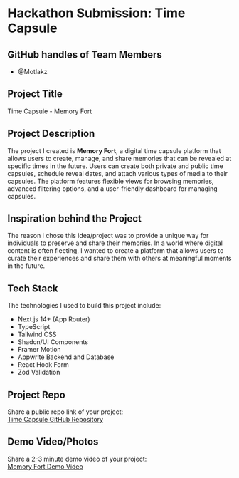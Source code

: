 # Hackathon Submission: Time Capsule

## GitHub handles of Team Members

- @Motlakz

## Project Title

Time Capsule - Memory Fort

## Project Description

The project I created is **Memory Fort**, a digital time capsule platform that allows users to create, manage, and share memories that can be revealed at specific times in the future. Users can create both private and public time capsules, schedule reveal dates, and attach various types of media to their capsules. The platform features flexible views for browsing memories, advanced filtering options, and a user-friendly dashboard for managing capsules.

## Inspiration behind the Project 

The reason I chose this idea/project was to provide a unique way for individuals to preserve and share their memories. In a world where digital content is often fleeting, I wanted to create a platform that allows users to curate their experiences and share them with others at meaningful moments in the future.

## Tech Stack

The technologies I used to build this project include:

- Next.js 14+ (App Router)
- TypeScript
- Tailwind CSS
- Shadcn/UI Components
- Framer Motion
- Appwrite Backend and Database
- React Hook Form
- Zod Validation

## Project Repo  

Share a public repo link of your project:  
[Time Capsule GitHub Repository](https://github.com/time-capsule)

## Demo Video/Photos  
Share a 2-3 minute demo video of your project:  
[Memory Fort Demo Video](https://youtu.be/W-bjdtY_HiI?si=ivySJxRig9hVNUC9)